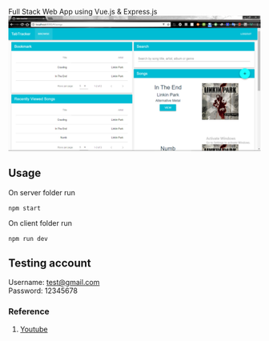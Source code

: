 Full Stack Web App using Vue.js & Express.js
![Preview](preview.png)

## Usage
On server folder run
```
npm start
```
On client folder run
```
npm run dev
```

## Testing account
Username: test@gmail.com   
Password: 12345678

### Reference
1. [Youtube](https://www.youtube.com/watch?v=Fa4cRMaTDUI)
